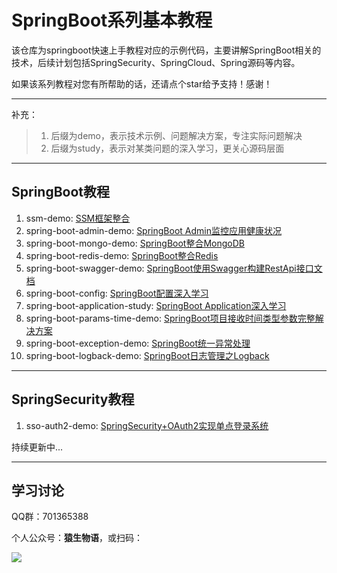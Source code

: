 # SpringBoot系列基本教程
该仓库为springboot快速上手教程对应的示例代码，主要讲解SpringBoot相关的技术，后续计划包括SpringSecurity、SpringCloud、Spring源码等内容。

如果该系列教程对您有所帮助的话，还请点个star给予支持！感谢！

---
补充：
> 1. 后缀为demo，表示技术示例、问题解决方案，专注实际问题解决
> 2. 后缀为study，表示对某类问题的深入学习，更关心源码层面

---

## SpringBoot教程

1. ssm-demo: [SSM框架整合](https://blog.csdn.net/qq_28379809/article/details/83218797)
2. spring-boot-admin-demo: [SpringBoot Admin监控应用健康状况](https://blog.csdn.net/qq_28379809/article/details/102593592)
3. spring-boot-mongo-demo: [SpringBoot整合MongoDB](https://blog.csdn.net/qq_28379809/article/details/102952974)
4. spring-boot-redis-demo: [SpringBoot整合Redis](https://blog.csdn.net/qq_28379809/article/details/102961559)
5. spring-boot-swagger-demo: [SpringBoot使用Swagger构建RestApi接口文档](https://blog.csdn.net/qq_28379809/article/details/103008307)
6. spring-boot-config: [SpringBoot配置深入学习](http://www.eknown.cn/index.php/spring-boot/config.html)
7. spring-boot-application-study: [SpringBoot Application深入学习](http://www.eknown.cn/index.php/spring-boot/spring-boot-application.html)
8. spring-boot-params-time-demo: [SpringBoot项目接收时间类型参数完整解决方案](http://www.eknown.cn/index.php/spring-boot/params-time.html)
9. spring-boot-exception-demo: [SpringBoot统一异常处理](http://www.eknown.cn/index.php/spring-boot/exception-handler.html)
9. spring-boot-logback-demo: [SpringBoot日志管理之Logback](http://www.eknown.cn/index.php/spring-boot/logback.html)

---

## SpringSecurity教程

1. sso-auth2-demo: [SpringSecurity+OAuth2实现单点登录系统](https://blog.csdn.net/qq_28379809/article/details/102734384)



持续更新中...

---

## 学习讨论
QQ群：701365388

个人公众号：**猿生物语**，或扫码：

![](https://zfh-public-blog.oss-cn-beijing.aliyuncs.com/%E7%8C%BF%E7%94%9F%E7%89%A9%E8%AF%AD.jpg)
